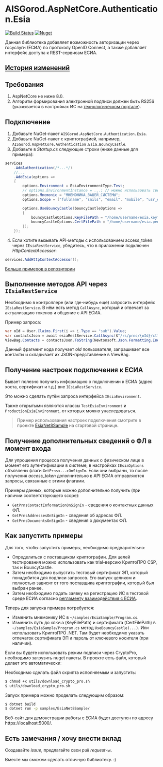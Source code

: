 # AISGorod.AspNetCore.Authentication.Esia

[![Build Status](https://github.com/AISGorod/AISGorod.AspNetCore.Authentication.Esia/actions/workflows/main.yml/badge.svg?branch=main)](https://github.com/AISGorod/AISGorod.AspNetCore.Authentication.Esia/actions/workflows/main.yml)
[![Nuget](https://img.shields.io/nuget/v/AISGorod.AspNetCore.Authentication.Esia)](https://www.nuget.org/packages/AISGorod.AspNetCore.Authentication.Esia/)

Данная библиотека добавляет возможность авторизации через госуслуги (ЕСИА) по протоколу OpenID Connect, а также добавляет интерфейс доступа к REST-сервисам ЕСИА.

## [История изменений](CHANGELOG.md)

## Требования

1. AspNetCore не ниже 8.0.
2. Алгоритм формирования электронной подписи должен быть RS256 (указывается в настройках ИС на [технологическом портале](https://esia.gosuslugi.ru/console/tech/)).

## Подключение

1. Добавьте NuGet-пакет `AISGorod.AspNetCore.Authentication.Esia`.
2. Добавьте NuGet-пакет с криптографией, например, `AISGorod.AspNetCore.Authentication.Esia.BouncyCastle`.
3. Добавьте в _Startup.cs_ следующие строки (ниже данные для примера):

```csharp
services
    .AddAuthentication(/*...*/)
    //...
    .AddEsia(options =>
    {
        options.Environment = EsiaEnvironmentType.Test;
        // options.EnvironmentInstance = ...; // можно использовать свою реализацию.
        options.Mnemonic = "МНЕМОНИКА_ВАШЕЙ_СИСТЕМЫ";
        options.Scope = ["fullname", "snils", "email", "mobile", "usr_org"];

        options.UseBouncyCastle(bouncyCastleOptions =>
        {
            bouncyCastleOptions.KeyFilePath = "/home/username/esia.key";
            bouncyCastleOptions.CertFilePath = "/home/username/esia.pem";
        });
    });
```

4. Если хотите вызывать API-методы с использованием access_token через `IEsiaRestService`, убедитесь, что в приложении подключен _HttpContextAccessor_:

```csharp
services.AddHttpContextAccessor();
```

[Больше примеров в репозитории](./samples/)

## Выполнение методов API через `IEsiaRestService`

Необходимо в контроллере (или где-нибудь ещё) запросить интерфейс `IEsiaRestService`.
В нём есть метод `CallAsync`, который и отвечает за актуализацию токенов и общение с API ЕСИА.

Пример запроса:

```csharp
var oId = User.Claims.First(i => i.Type == "sub").Value;
var contactsJson = await esiaRestService.CallAsync($"/rs/prns/{oId}/ctts?embed=(elements)", HttpMethod.Get);
ViewBag.Contacts = contactsJson.ToString(Newtonsoft.Json.Formatting.Indented);
```

Данный фрагмент кода получает _oId_ пользователя, запрашивает все контакты и складывает их JSON-представление в ViewBag.

## Получение настроек подключения к ЕСИА

Бывает полезно получить информацию о подключении к ЕСИА (адрес хоста, сертификат и т.д.) вне `IEsiaRestService`.

Это можно сделать путём запроса интерфейса `IEsiaEnvironment`.

Также открытыми являются классы `TestEsiaEnvironment` и `ProductionEsiaEnvironment`, от которых можно унаследоваться.

> Пример использования настроек подключения смотрите в проекте [EsiaNet8Sample](./samples/EsiaNet8Sample/) на стартовой странице.

## Получение дополнительных сведений о ФЛ в момент входа

Для упрощения процесса получения данных о физическом лице в момент его аутентификации в системе, в настройках `IEsiaOptions` объявлены флаги `GetPrns<...>OnSignIn`.
Если они выбраны, то после получения _access_token_ дополнительно в API ЕСИА отправляются запросы, связанные с этими флагами.

Примеры данных, которые можно дополнительно получить (при наличии соответствующего scope):

- `GetPrnsContactInformationOnSignIn` - сведения о контактных данных ФЛ.
- `GetPrnsAddressesOnSignIn` - сведения об адресах ФЛ.
- `GetPrnsDocumentsOnSignIn` - сведения о документах ФЛ.

## Как запустить примеры

Для того, чтобы запустить примеры, необходимо предварительно:

- Определиться с поставщиком криптографии.
  Для целей тестирования можно использовать как trial-версию КриптоПРО CSP, так и BouncyCastle.
- Затем необходимо выпустить тестовый сертификат ЭП, который понадобится для подписи запросов.
  Его выпуск целиком и полностью зависит от того поставщика криптографии, который был выбран ранее.
- Затем необходимо подать заявку на регистрацию ИС в тестовой среде ЕСИА согласно [регламенту взаимодействия с ЕСИА](https://digital.gov.ru/documents/reglament-informaczionnogo-vzaimodejstviya-uchastnikov-s-operatorom-esia-i-operatorom-ekspluataczii-infrastruktury-elektronnogo-pravitelstva).

Теперь для запуска примера потребуется:

- Изменить мнемонику ИС в `~/samples/EsiaSample/Program.cs`.
- Изменить путь до ключа (KeyFilePath) и сертификата (CertFilePath) в `~/samples/EsiaSample/Program.cs` метод `UseBouncyCastle(...)`.
  Или использовать КриптоПРО .NET.
  Там будет необходимо указать отпечаток сертификата ЭП и пароль от ключевого носителя (при наличии).

Если вы будете использовать режим подписи через CryptoPro, необходимо загрузить nuget пакеты. В проекте есть файл, который делает это автоматически:

Необходимо сделать файл скрипта исполняемым и запустить:

```bash
$ chmod +x utils/download_crypto_pro.sh
$ utils/download_crypto_pro.sh
```

Запуск примера можно проделать следующим образом:

```bash
$ dotnet build
$ dotnet run -p samples/EsiaNet8Sample/
```

Веб-сайт для демонстрации работы с ЕСИА будет доступен по адресу https://localhost:5000/.

## Есть замечания / хочу внести вклад

Создавайте _issue_, предлагайте свои _pull request_-ы.

Вместе мы сможем сделать отличную библиотеку. :)
